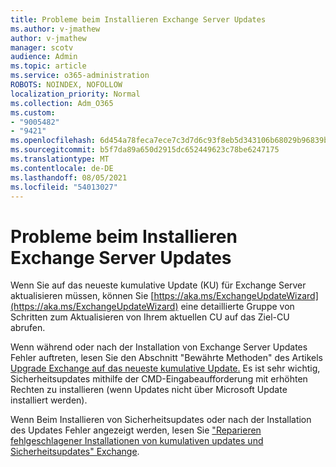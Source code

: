 ```yaml
---
title: Probleme beim Installieren Exchange Server Updates
ms.author: v-jmathew
author: v-jmathew
manager: scotv
audience: Admin
ms.topic: article
ms.service: o365-administration
ROBOTS: NOINDEX, NOFOLLOW
localization_priority: Normal
ms.collection: Adm_O365
ms.custom:
- "9005482"
- "9421"
ms.openlocfilehash: 6d454a78feca7ece7c3d7d6c93f8eb5d343106b68029b96839b5ff28077d0f25
ms.sourcegitcommit: b5f7da89a650d2915dc652449623c78be6247175
ms.translationtype: MT
ms.contentlocale: de-DE
ms.lasthandoff: 08/05/2021
ms.locfileid: "54013027"
---
```

# <a name="issues-when-installing-exchange-server-updates"></a>Probleme beim Installieren Exchange Server Updates

Wenn Sie auf das neueste kumulative Update (KU) für Exchange Server aktualisieren müssen, können Sie [https://aka.ms/ExchangeUpdateWizard](https://aka.ms/ExchangeUpdateWizard) eine detaillierte Gruppe von Schritten zum Aktualisieren von Ihrem aktuellen CU auf das Ziel-CU abrufen.

Wenn während oder nach der Installation von Exchange Server Updates Fehler auftreten, lesen Sie den Abschnitt "Bewährte Methoden" des Artikels [Upgrade Exchange auf das neueste kumulative Update.](https://docs.microsoft.com/Exchange/plan-and-deploy/install-cumulative-updates) Es ist sehr wichtig, Sicherheitsupdates mithilfe der CMD-Eingabeaufforderung mit erhöhten Rechten zu installieren (wenn Updates nicht über Microsoft Update installiert werden).

Wenn Beim Installieren von Sicherheitsupdates oder nach der Installation des Updates Fehler angezeigt werden, lesen Sie ["Reparieren fehlgeschlagener Installationen von kumulativen updates und Sicherheitsupdates" Exchange](https://aka.ms/exupdatefaq).

